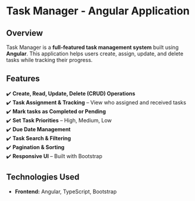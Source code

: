 # Task Manager - Angular Application

## Overview  
Task Manager is a **full-featured task management system** built using **Angular**. This application helps users create, assign, update, and delete tasks while tracking their progress.  

## Features  
✔️ **Create, Read, Update, Delete (CRUD) Operations**  
✔️ **Task Assignment & Tracking** – View who assigned and received tasks  
✔️ **Mark tasks as Completed or Pending**  
✔️ **Set Task Priorities** – High, Medium, Low  
✔️ **Due Date Management**  
✔️ **Task Search & Filtering**  
✔️ **Pagination & Sorting**  
✔️ **Responsive UI** – Built with Bootstrap  

## Technologies Used  
- **Frontend:** Angular, TypeScript, Bootstrap
